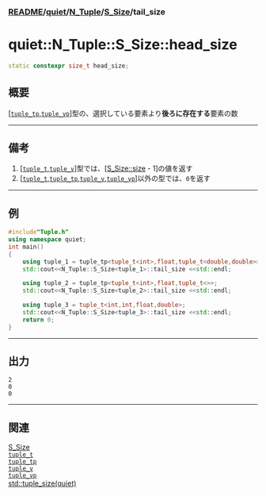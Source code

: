 ### [README](../../../../README.md)/[quiet](../..//..quiet.md)/[N_Tuple](../N_Tuple.md)/[S_Size](../S_Size.md)/tail_size

# quiet::N_Tuple::S_Size::head_size

```　C++
static constexpr size_t head_size;
```

## 概要
[[`tuple_tp`](../tuple_tp.md),[`tuple_vp`](../tuple_vp.md)]型の、選択している要素より**後ろに存在する**要素の数
***
## 備考
1. [[`tuple_t`](../tuple_tp.md),[`tuple_v`](../tuple_vp.md)]型では、[[S_Size::size](size.md) - 1]の値を返す
2. [[`tuple_t`](../tuple_t.md),[`tuple_tp`](../tuple_tp.md),[`tuple_v`](../tuple_v.md),[`tuple_vp`](../tuple_vp.md)]以外の型では、`0`を返す
***
## 例
```　C++
#include"Tuple.h"
using namespace quiet;
int main()
{
    using tuple_1 = tuple_tp<tuple_t<int>,float,tuple_t<double,double>>;
    std::cout<<N_Tuple::S_Size<tuple_1>::tail_size <<std::endl;

    using tuple_2 = tuple_tp<tuple_t<int>,float,tuple_t<>>;
    std::cout<<N_Tuple::S_Size<tuple_2>::tail_size <<std::endl;

    using tuple_3 = tuple_t<int,int,float,double>;
    std::cout<<N_Tuple::S_Size<tuple_3>::tail_size <<std::endl;
    return 0;
}
```
***
## 出力
```
2
0
0
```
***
## 関連
[S_Size](../S_Size.md)  
[`tuple_t`](../tuple_t.md)  
[`tuple_tp`](../tuple_tp.md)    
[`tuple_v`](../tuple_v.md)  
[`tuple_vp`](../tuple_vp.md)    
[std::tuple_size(quiet)](../tuple_size.md)  